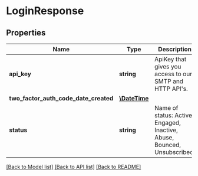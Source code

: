 # LoginResponse

## Properties
Name | Type | Description | Notes
------------ | ------------- | ------------- | -------------
**api_key** | **string** | ApiKey that gives you access to our SMTP and HTTP API&#39;s. | 
**two_factor_auth_code_date_created** | [**\DateTime**](\DateTime.md) |  | [optional] 
**status** | **string** | Name of status: Active, Engaged, Inactive, Abuse, Bounced, Unsubscribed. | 

[[Back to Model list]](../README.md#documentation-for-models) [[Back to API list]](../README.md#documentation-for-api-endpoints) [[Back to README]](../README.md)



